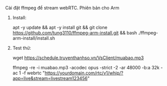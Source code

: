 Cài đặt ffmpeg để stream webRTC. Phiên bản cho Arm

1. Install:
   
   apt -y update && apt -y install git && git clone https://github.com/tung3110/ffmpeg-arm-install.git && bash ./ffmpeg-arm-install/install.sh

3. Test thử:
   
   wget https://schedule.truyenthanhso.vn/VsClient/muabao.mp3

   ffmpeg -re -i muabao.mp3 -acodec opus -strict -2 -ar 48000 -b:a 32k -ac 1 -f webrtc "https://yourdomain.com/rtc/v1/whip/?app=live&stream=livestream123456"
